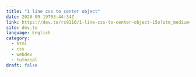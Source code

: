 ```yaml
---
title: "1 line css to center object"
date: 2020-09-19T03:44:34Z
link: https://dev.to/rs9110/1-line-css-to-center-object-i5o?utm_medium=RSS&utm_source=news.12bit.vn
site: dev.to
language: English
category:
  - html
  - css
  - webdev
  - tutorial
draft: false
---
```

